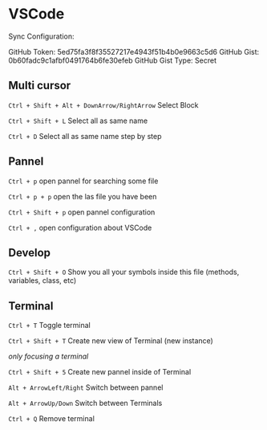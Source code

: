 # VSCode

Sync Configuration:

GitHub Token: 5ed75fa3f8f35527217e4943f51b4b0e9663c5d6
GitHub Gist: 0b60fadc9c1afbf0491764b6fe30efeb
GitHub Gist Type: Secret

## Multi cursor

`Ctrl + Shift + Alt + DownArrow/RightArrow`
Select Block

`Ctrl + Shift + L`
Select all as same name

`Ctrl + D`
Select all as same name step by step

## Pannel

`Ctrl + p`
open pannel for searching some file

`Ctrl + p + p`
open the las file you have been

`Ctrl + Shift + p`
open pannel configuration

`Ctrl + ,`
open configuration about VSCode

## Develop

`Ctrl + Shift + O`
Show you all your symbols inside this file (methods, variables, class, etc)

## Terminal

`Ctrl + T`
Toggle terminal

`Ctrl + Shift + T`
Create new view of Terminal (new instance)

_only focusing a terminal_

`Ctrl + Shift + 5`
Create new pannel inside of Terminal

`Alt + ArrowLeft/Right`
Switch between pannel

`Alt + ArrowUp/Down`
Switch between Terminals

`Ctrl + Q`
Remove terminal
